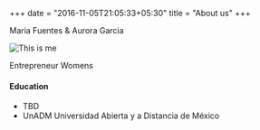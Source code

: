+++
date = "2016-11-05T21:05:33+05:30"
title = "About us"
+++

Maria Fuentes & Aurora Garcia

![This is me][1]

Entrepreneur Womens

#### Education

* TBD 
* UnADM Universidad Abierta y a Distancia de México 

[1]: /img/about.jpg
